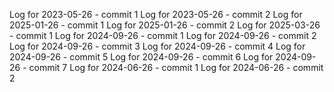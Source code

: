 Log for 2023-05-26 - commit 1
Log for 2023-05-26 - commit 2
Log for 2025-01-26 - commit 1
Log for 2025-01-26 - commit 2
Log for 2025-03-26 - commit 1
Log for 2024-09-26 - commit 1
Log for 2024-09-26 - commit 2
Log for 2024-09-26 - commit 3
Log for 2024-09-26 - commit 4
Log for 2024-09-26 - commit 5
Log for 2024-09-26 - commit 6
Log for 2024-09-26 - commit 7
Log for 2024-06-26 - commit 1
Log for 2024-06-26 - commit 2
